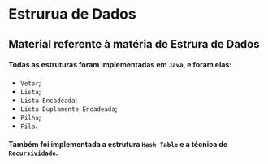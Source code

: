# Estrurua de Dados

## Material referente à matéria de __Estrura de Dados__

#### Todas as estruturas foram implementadas em `Java`, e foram elas:

* `Vetor`;
* `Lista`;
* `Lista Encadeada`;
* `Lista Duplamente Encadeada`;
* `Pilha`;
* `Fila`.


#### Também foi implementada a estrutura `Hash Table` e a técnica de `Recursividade`.
